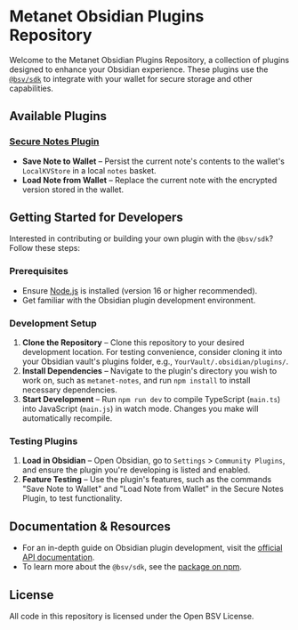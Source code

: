 # Metanet Obsidian Plugins Repository

Welcome to the Metanet Obsidian Plugins Repository, a collection of plugins designed to enhance your Obsidian experience. These plugins use the [`@bsv/sdk`](https://www.npmjs.com/package/@bsv/sdk) to integrate with your wallet for secure storage and other capabilities.

## Available Plugins

### [Secure Notes Plugin](./metanet-notes)

- **Save Note to Wallet** – Persist the current note's contents to the wallet's `LocalKVStore` in a local `notes` basket.
- **Load Note from Wallet** – Replace the current note with the encrypted version stored in the wallet.

## Getting Started for Developers

Interested in contributing or building your own plugin with the `@bsv/sdk`? Follow these steps:

### Prerequisites

- Ensure [Node.js](https://nodejs.org/) is installed (version 16 or higher recommended).
- Get familiar with the Obsidian plugin development environment.

### Development Setup

1. **Clone the Repository** – Clone this repository to your desired development location. For testing convenience, consider cloning it into your Obsidian vault's plugins folder, e.g., `YourVault/.obsidian/plugins/`.
2. **Install Dependencies** – Navigate to the plugin's directory you wish to work on, such as `metanet-notes`, and run `npm install` to install necessary dependencies.
3. **Start Development** – Run `npm run dev` to compile TypeScript (`main.ts`) into JavaScript (`main.js`) in watch mode. Changes you make will automatically recompile.

### Testing Plugins

1. **Load in Obsidian** – Open Obsidian, go to `Settings` > `Community Plugins`, and ensure the plugin you're developing is listed and enabled.
2. **Feature Testing** – Use the plugin's features, such as the commands "Save Note to Wallet" and "Load Note from Wallet" in the Secure Notes Plugin, to test functionality.

## Documentation & Resources

- For an in-depth guide on Obsidian plugin development, visit the [official API documentation](https://github.com/obsidianmd/obsidian-api).
- To learn more about the `@bsv/sdk`, see the [package on npm](https://www.npmjs.com/package/@bsv/sdk).

## License

All code in this repository is licensed under the Open BSV License.

